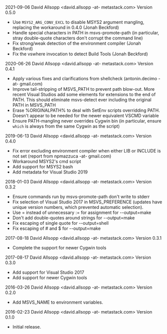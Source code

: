 2021-09-06 David Allsopp <david.allsopp -at- metastack.com>
  Version 0.5.0
* Use `MSYS2_ARG_CONV_EXCL` to disable MSYS2 argument mangling, replacing the
  workaround in 0.4.0 (Jonah Beckford)
* Handle special characters in PATH in msvs-promote-path (in particular, stray
  double-quote characters don't corrupt the command line)
* Fix strong/weak detection of the environment compiler (Jonah Beckford)
* Fix the vswhere invocation to detect Build Tools (Jonah Beckford)

2020-06-26 David Allsopp <david.allsopp -at- metastack.com>
  Version 0.4.1
* Apply various fixes and clarifications from shellcheck
  (antonin.decimo -at- gmail.com)
* Improve tail-stripping of MSVS_PATH to prevent path blow-out. More recent
  Visual Studios add some elements for extensions to the end of PATH. This
  should eliminate msvs-detect ever including the original PATH in MSVS_PATH
* Erase %ORIGINALPATH% to deal with SetEnv scripts overridding PATH. Doesn't
  appear to be needed for the newer equivalent VSCMD variable
* Ensure PATH-mangling never overrides Cygwin bin (in particular, ensure `which`
  is always from the same Cygwin as the script)

2019-06-13 David Allsopp <david.allsopp -at- metastack.com>
  Version 0.4.0
* Fix error excluding environment compiler when either LIB or INCLUDE is not
  set (report from npmazzuca -at- gmail.com)
* Workaround MSYS2's cmd script
* Add support for MSYS2 bash
* Add metadata for Visual Studio 2019

2018-01-03 David Allsopp <david.allsopp -at- metastack.com>
  Version 0.3.2
* Ensure commands run by msvs-promote-path don't write to stderr
* Fix selection of Visual Studio 2017 in MSVS_PREFERENCE (updates have unique
  version numbers, which prevented automatic selection).
* Use = instead of unnecessary := for assignment for --output=make
* Don't add double-quotes around strings for --output=make
* Fix escaping of single quote for --output=shell
* Fix escaping of # and $ for --output=make

2017-08-18 David Allsopp <david.allsopp -at- metastack.com>
  Version 0.3.1
* Complete the support for newer Cygwin tools

2017-08-17 David Allsopp <david.allsopp -at- metastack.com>
  Version 0.3.0
* Add support for Visual Studio 2017
* Add support for newer Cygwin tools

2016-03-26 David Allsopp <david.allsopp -at- metastack.com>
  Version 0.2.0
* Add MSVS_NAME to environment variables.

2016-02-23 David Allsopp <david.allsopp -at- metastack.com>
  Version 0.1.0
* Initial release.
